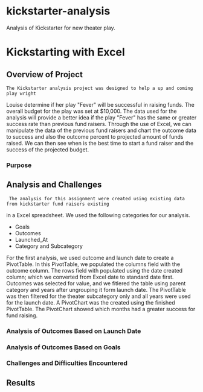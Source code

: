 # kickstarter-analysis
Analysis of Kickstarter for new theater play.
# Kickstarting with Excel

## Overview of Project
    
    
    The Kickstarter analysis project was designed to help a up and coming play wright 
Louise determine if her play "Fever" will be successful in raising funds.   The overall 
budget for the play was set at $10,000.   The data used for the analysis will provide a 
better idea if the play "Fever" has the same or greater success rate than previous fund 
raisers.   Through the use of Excel, we can manipulate the data of the previous fund 
raisers and chart the outcome data to success and also the outcome percent to projected 
amount of funds raised.   We can then see when is the best time to start a fund raiser 
and the success of the projected budget.
### Purpose

## Analysis and Challenges

     The analysis for this assignment were created using existing data from kickstarter fund raisers existing 
in a Excel spreadsheet.   We used the following categories for our analysis.

* Goals
* Outcomes
* Launched_At
* Category and Subcategory

For the first analysis, we used outcome and launch date to create a PivotTable.   In this PivotTable, we 
populated the columns field with the outcome column.   The rows field with populated using the date created 
column; which we converted from Excel date to standard date first.   Outcomes was selected for value, and we 
fitlered the table using parent category and years after ungrouping it form launch date.   The PivotTable was then 
filtered for the theater subcategory only and all years were used for the launch date.   A PivotChart was the 
created using the finished PivotTable.   The PivotChart showed which months had a greater success for fund raising.

     


### Analysis of Outcomes Based on Launch Date

### Analysis of Outcomes Based on Goals

### Challenges and Difficulties Encountered

## Results
